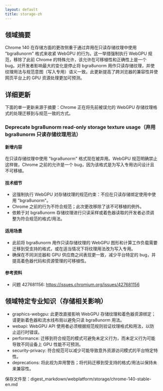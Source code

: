 ```yaml
---
layout: default
title: storage-zh
---
```


## 领域摘要

Chrome 140 在存储方面的更改侧重于通过弃用在只读存储纹理中使用 "bgra8unorm" 格式来收紧 WebGPU 的行为。这一举措强制执行 WebGPU 规范，移除了此前 Chrome 的特殊允许，该允许在可移植性和正确性上是一个 bug。对开发者影响最大的变化是停止将 bgra8unorm 用作只读存储纹理，并使纹理用法与规范意图（写入专用）语义一致。此更新提高了跨浏览器的兼容性并使网页平台上的 GPU 资源处理更加可预测。

## 详细更新

下面的单一更新来源于摘要：Chrome 正在将先前被误允的 WebGPU 存储纹理格式的处理迁移到与规范一致的方式。

### Deprecate bgra8unorm read-only storage texture usage（弃用 bgra8unorm 只读存储纹理用法）

#### 新增内容
在只读存储纹理中使用 "bgra8unorm" 格式现在被弃用。WebGPU 规范明确禁止这样做，Chrome 之前的允许是一个 bug，因为该格式是为写入专用访问设计且不可移植。

#### 技术细节
- 这强制执行 WebGPU 对存储纹理的规范约束：不应在只读存储绑定使用中使用 "bgra8unorm"。
- Chrome 之前的行为不符合规范；此次更改移除了该不可移植的例外。
- 依赖于对 bgra8unorm 存储纹理进行只读采样或着色器读取的开发者必须调整为符合规范的格式/用法。

#### 适用场景
- 此前将 bgra8unorm 用作只读存储纹理的 WebGPU 图形和计算工作负载需要迁移到受支持的格式，或在适当情况下将纹理用法改为写入专用。
- 确保在不同浏览器和 GPU 供应商之间表现更一致，减少平台特定的 bug，并提高着色器代码和资源管理的可移植性。

#### 参考资料
- 问题 427681156: https://issues.chromium.org/issues/427681156

## 领域特定专业知识（存储相关影响）
- graphics-webgpu: 此更改直接影响 WebGPU 存储纹理和着色器资源绑定；请更新着色器和流水线布局以避免只读 bgra8unorm 用法。
- webapi: WebGPU API 使用者必须根据规范规则验证纹理格式和用法，以防止运行时错误。
- performance: 迁移到符合规范的模式可避免未定义行为，而未定义行为可能导致不同设备上 GPU 性能不可预测。
- security-privacy: 符合规范可以减少可能导致意外资源访问模式的平台特定特性。
- deprecations: 将此视为弃用警告；将代码迁移到受支持的格式/用法以保持未来兼容性。

保存文件至：digest_markdown/webplatform/storage/chrome-140-stable-en.md
